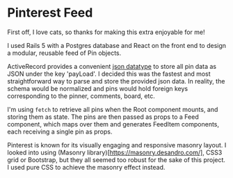 # Pinterest Feed

First off, I love cats, so thanks for making this extra enjoyable for me!

I used Rails 5 with a Postgres database and React on the front end to design a modular, reusable feed of Pin objects.

ActiveRecord provides a convenient [json datatype](http://edgeguides.rubyonrails.org/active_record_postgresql.html#json-and-jsonb) to store all pin data as JSON under the key 'payLoad'. I decided this was the fastest and most straightforward way to parse and store the provided json data. In reality, the schema would be normalized and pins would hold foreign keys corresponding to the pinner, comments, board, etc.

I'm using `fetch` to retrieve all pins when the Root component mounts, and storing them as state. The pins are then passed as props to a Feed component, which maps over them and generates FeedItem components, each receiving a single pin as props.

Pinterest is known for its visually engaging and responsive masonry layout. I looked into using (Masonry library)[https://masonry.desandro.com/], CSS3 grid or Bootstrap, but they all seemed too robust for the sake of this project. I used pure CSS to achieve the masonry effect instead.
